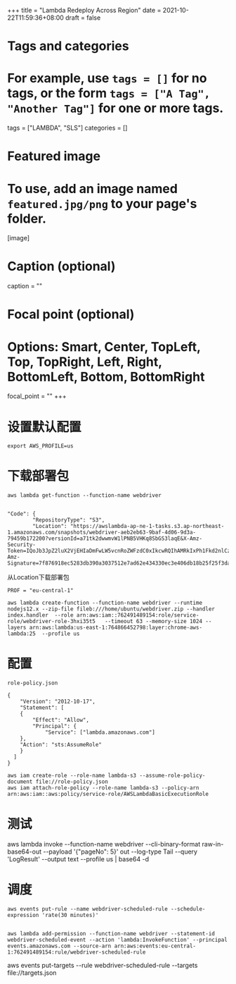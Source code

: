 +++
title = "Lambda Redeploy Across Region"
date = 2021-10-22T11:59:36+08:00
draft = false

# Tags and categories
# For example, use `tags = []` for no tags, or the form `tags = ["A Tag", "Another Tag"]` for one or more tags.
tags = ["LAMBDA", "SLS"]
categories = []

# Featured image
# To use, add an image named `featured.jpg/png` to your page's folder. 
[image]
  # Caption (optional)
  caption = ""

  # Focal point (optional)
  # Options: Smart, Center, TopLeft, Top, TopRight, Left, Right, BottomLeft, Bottom, BottomRight
  focal_point = ""
+++

# 设置默认配置

```
export AWS_PROFILE=us
```

# 下载部署包


```
aws lambda get-function --function-name webdriver


"Code": {
        "RepositoryType": "S3",
        "Location": "https://awslambda-ap-ne-1-tasks.s3.ap-northeast-1.amazonaws.com/snapshots/webdriver-aeb2eb63-9baf-4d06-9d3a-79459b172200?versionId=a71tk2dwwmvW1lPNB5VHKq8SbGS3laqE&X-Amz-Security-Token=IQoJb3JpZ2luX2VjEHIaDmFwLW5vcnRoZWFzdC0xIkcwRQIhAMRkIxPh1Fkd2nlCzgiDbsrmnCZEVunHibw2Cm6cyRIUAiB5t60IO6iESPDeUsTuQEjGyLfI73QyMK1mJY9Al70yECqNBAj8%2F%2F%2F%2F%2F%2F%2F%2F%2F%2F8BEAIaDDkxOTk4MDkyNTEzOSIMjVD0S8e1HGmJujr6KuEDO8SCL9OcolFOwL4IKMbE3euJLEtiGjSxH6c8jRPbnjp07Zf%2BxrOfJmWT2MORQs0RAQSLJV5nOFfRWTIPI4dSNhI3Q628XqklZ8%2BF1UktvA5vRdEU3LhDvOSsDCmL19k&X-Amz-Signature=7f876918ec5283db390a3037512e7ad62e434330ec3e406db18b25f25f3da0fe"
```

从Location下载部署包


```
PROF = "eu-central-1"

aws lambda create-function --function-name webdriver --runtime nodejs12.x --zip-file fileb:///home/ubuntu/webdriver.zip --handler index.handler  --role arn:aws:iam::762491489154:role/service-role/webdriver-role-3hxi35t5   --timeout 63 --memory-size 1024 --layers arn:aws:lambda:us-east-1:764866452798:layer:chrome-aws-lambda:25  --profile us
```
# 配置

`role-policy.json`

```
{
    "Version": "2012-10-17",
    "Statement": [
    {
        "Effect": "Allow",
        "Principal": {
            "Service": ["lambda.amazonaws.com"]
    },
    "Action": "sts:AssumeRole"
    }
  ]
}
```


```
aws iam create-role --role-name lambda-s3 --assume-role-policy-document file://role-policy.json
aws iam attach-role-policy --role-name lambda-s3 --policy-arn arn:aws:iam::aws:policy/service-role/AWSLambdaBasicExecutionRole
```

# 测试

aws lambda invoke --function-name webdriver --cli-binary-format raw-in-base64-out --payload '{"pageNo": 5}' out --log-type Tail --query 'LogResult' --output text --profile us |  base64 -d


# 调度

```
aws events put-rule --name webdriver-scheduled-rule --schedule-expression 'rate(30 minutes)' 


aws lambda add-permission --function-name webdriver --statement-id webdriver-scheduled-event --action 'lambda:InvokeFunction' --principal events.amazonaws.com --source-arn arn:aws:events:eu-central-1:762491489154:rule/webdriver-scheduled-rule
```

aws events put-targets --rule webdriver-scheduled-rule --targets file://targets.json
